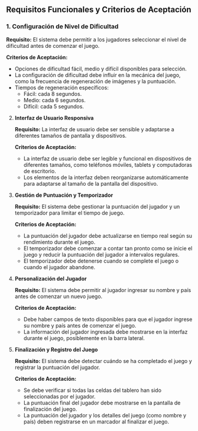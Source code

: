 ## Requisitos Funcionales y Criterios de Aceptación
### 1. Configuración de Nivel de Dificultad
**Requisito:** El sistema debe permitir a los jugadores seleccionar el nivel de dificultad antes de comenzar el juego.

**Criterios de Aceptación:**
- Opciones de dificultad fácil, medio y difícil disponibles para selección.
- La configuración de dificultad debe influir en la mecánica del juego, como la frecuencia de regeneración de imágenes y la puntuación.
- Tiempos de regeneración específicos:
  - Fácil: cada 8 segundos.
  - Medio: cada 6 segundos.
  - Difícil: cada 5 segundos.


2. **Interfaz de Usuario Responsiva**
   
   **Requisito:** La interfaz de usuario debe ser sensible y adaptarse a diferentes tamaños de pantalla y dispositivos.

   **Criterios de Aceptación:**
   - La interfaz de usuario debe ser legible y funcional en dispositivos de diferentes tamaños, como teléfonos móviles, tablets y computadoras de escritorio.
   - Los elementos de la interfaz deben reorganizarse automáticamente para adaptarse al tamaño de la pantalla del dispositivo.

3. **Gestión de Puntuación y Temporizador**
   
   **Requisito:** El sistema debe gestionar la puntuación del jugador y un temporizador para limitar el tiempo de juego.

   **Criterios de Aceptación:**
   - La puntuación del jugador debe actualizarse en tiempo real según su rendimiento durante el juego.
   - El temporizador debe comenzar a contar tan pronto como se inicie el juego y reducir la puntuación del jugador a intervalos regulares.
   - El temporizador debe detenerse cuando se complete el juego o cuando el jugador abandone.

4. **Personalización del Jugador**
   
   **Requisito:** El sistema debe permitir al jugador ingresar su nombre y país antes de comenzar un nuevo juego.

   **Criterios de Aceptación:**
   - Debe haber campos de texto disponibles para que el jugador ingrese su nombre y país antes de comenzar el juego.
   - La información del jugador ingresada debe mostrarse en la interfaz durante el juego, posiblemente en la barra lateral.

5. **Finalización y Registro del Juego**
   
   **Requisito:** El sistema debe detectar cuándo se ha completado el juego y registrar la puntuación del jugador.

   **Criterios de Aceptación:**
   - Se debe verificar si todas las celdas del tablero han sido seleccionadas por el jugador.
   - La puntuación final del jugador debe mostrarse en la pantalla de finalización del juego.
   - La puntuación del jugador y los detalles del juego (como nombre y país) deben registrarse en un marcador al finalizar el juego.
